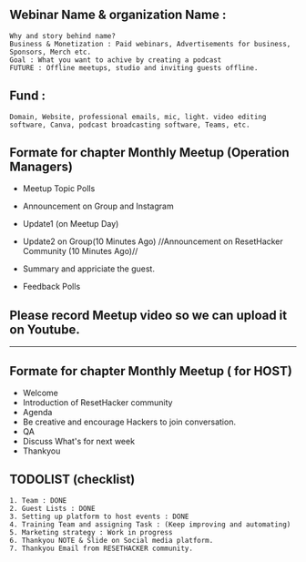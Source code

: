 
## Webinar Name & organization Name :

    Why and story behind name?
    Business & Monetization : Paid webinars, Advertisements for business, Sponsors, Merch etc.
    Goal : What you want to achive by creating a podcast
    FUTURE : Offline meetups, studio and inviting guests offline.

## Fund :

    Domain, Website, professional emails, mic, light. video editing software, Canva, podcast broadcasting software, Teams, etc.


## Formate for chapter Monthly Meetup (Operation Managers)

- Meetup Topic Polls
- Announcement on Group and Instagram
- Update1 (on Meetup Day)
- Update2 on Group(10 Minutes Ago)
//Announcement on ResetHacker Community (10 Minutes Ago)//

- Summary and appriciate the guest.
- Feedback Polls 

## Please record Meetup video so we can upload it on Youtube.

-----------------------------

## Formate for chapter Monthly Meetup ( for HOST)

- Welcome
- Introduction of ResetHacker community
- Agenda
- Be creative and encourage Hackers to join conversation.
- QA 
- Discuss What's for next week
- Thankyou

## TODOLIST (checklist)

	1. Team : DONE
	2. Guest Lists : DONE
	3. Setting up platform to host events : DONE
	4. Training Team and assigning Task : (Keep improving and automating) 
	5. Marketing strategy : Work in progress
    6. Thankyou NOTE & Slide on Social media platform.
    7. Thankyou Email from RESETHACKER community.

